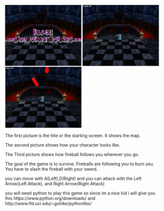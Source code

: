 <img src ="https://github.com/jchoi8163/Block/blob/master/Capture.PNG" width = "250" height = "200">
<img src ="https://github.com/jchoi8163/Block/blob/master/Capture1.PNG" width = "250" height = "200">
<img src ="https://github.com/jchoi8163/Block/blob/master/Capture2.PNG" width = "250" height = "200">

<p>The first picture is the title or the starting screen. It shows the map.</p>
<p>The second picture shows how your character looks like.</p>
<p>The Third picture shows how fireball follows you wherever you go.</p>

<p>The goal of the game is to survive. Fireballs are following you to burn you. You have to slash the fireball with your sword. </p>
<p>you can move with A(Left),D(Right) and you can attack with the Left Arrow(Left Attack), and Right Arrow(Right Attack)</p>
<p>you will need python to play this game so since im a nice kid i will give you this https://www.python.org/downloads/ and http://www.lfd.uci.edu/~gohlke/pythonlibs/</p>
